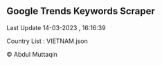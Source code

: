 

## Google Trends Keywords Scraper 
 
Last Update 14-03-2023 , 16:16:39

Country List :
VIETNAM.json



© Abdul Muttaqin 
